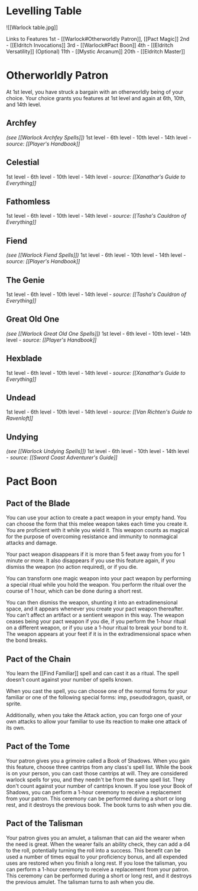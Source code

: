 # Levelling Table

![[Warlock table.jpg]]

Links to Features
1st - [[Warlock#Otherworldly Patron]], [[Pact Magic]]
2nd - [[Eldritch Invocations]]
3rd - [[Warlock#Pact Boon]]
4th - [[Eldritch Versatility]] (Optional)
11th - [[Mystic Arcanum]]
20th - [[Eldritch Master]]

# Otherworldly Patron

At 1st level, you have struck a bargain with an otherworldly being of your choice. Your choice grants you features at 1st level and again at 6th, 10th, and 14th level.

## Archfey
*(see [[Warlock Archfey Spells]])*
1st level - 
6th level - 
10th level - 
14th level -
*source: [[Player's Handbook]]*

## Celestial
1st level - 
6th level - 
10th level - 
14th level -
*source: [[Xanathar's Guide to Everything]]*

## Fathomless
1st level - 
6th level - 
10th level - 
14th level -
*source: [[Tasha's Cauldron of Everything]]*

## Fiend
*(see [[Warlock Fiend Spells]])*
1st level - 
6th level - 
10th level - 
14th level -
*source: [[Player's Handbook]]*

## The Genie
1st level - 
6th level - 
10th level - 
14th level -
*source: [[Tasha's Cauldron of Everything]]*

## Great Old One
*(see [[Warlock Great Old One Spells]])*
1st level - 
6th level - 
10th level - 
14th level -
*source: [[Player's Handbook]]*

## Hexblade
1st level - 
6th level - 
10th level - 
14th level -
*source: [[Xanathar's Guide to Everything]]*

## Undead
1st level - 
6th level - 
10th level - 
14th level -
*source: [[Van Richten's Guide to Ravenloft]]*

## Undying
*(see [[Warlock Undying Spells]])*
1st level - 
6th level - 
10th level - 
14th level -
*source: [[Sword Coast Adventurer's Guide]]*

# Pact Boon

## Pact of the Blade
You can use your action to create a pact weapon in your empty hand. You can choose the form that this melee weapon takes each time you create it. You are proficient with it while you wield it. This weapon counts as magical for the purpose of overcoming resistance and immunity to nonmagical attacks and damage.

Your pact weapon disappears if it is more than 5 feet away from you for 1 minute or more. It also disappears if you use this feature again, if you dismiss the weapon (no action required), or if you die.

You can transform one magic weapon into your pact weapon by performing a special ritual while you hold the weapon. You perform the ritual over the course of 1 hour, which can be done during a short rest.

You can then dismiss the weapon, shunting it into an extradimensional space, and it appears whenever you create your pact weapon thereafter. You can't affect an artifact or a sentient weapon in this way. The weapon ceases being your pact weapon if you die, if you perform the 1-hour ritual on a different weapon, or if you use a 1-hour ritual to break your bond to it. The weapon appears at your feet if it is in the extradimensional space when the bond breaks.

## Pact of the Chain
You learn the [[Find Familiar]] spell and can cast it as a ritual. The spell doesn't count against your number of spells known.

When you cast the spell, you can choose one of the normal forms for your familiar or one of the following special forms: imp, pseudodragon, quasit, or sprite.

Additionally, when you take the Attack action, you can forgo one of your own attacks to allow your familiar to use its reaction to make one attack of its own.

## Pact of the Tome

Your patron gives you a grimoire called a Book of Shadows. When you gain this feature, choose three cantrips from any class's spell list. While the book is on your person, you can cast those cantrips at will. They are considered warlock spells for you, and they needn't be from the same spell list. They don't count against your number of cantrips known.
If you lose your Book of Shadows, you can perform a 1-hour ceremony to receive a replacement from your patron. This ceremony can be performed during a short or long rest, and it destroys the previous book. The book turns to ash when you die.

## Pact of the Talisman

Your patron gives you an amulet, a talisman that can aid the wearer when the need is great. When the wearer fails an ability check, they can add a d4 to the roll, potentially turning the roll into a success. This benefit can be used a number of times equal to your proficiency bonus, and all expended uses are restored when you finish a long rest.
If you lose the talisman, you can perform a 1-hour ceremony to receive a replacement from your patron. This ceremony can be performed during a short or long rest, and it destroys the previous amulet. The talisman turns to ash when you die.